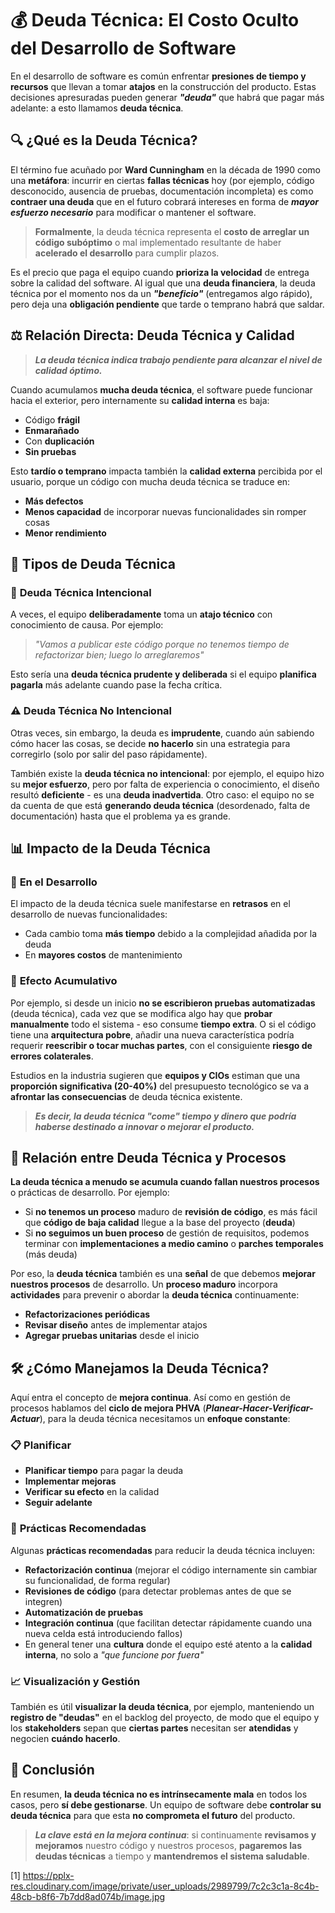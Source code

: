 # 💰 **Deuda Técnica: El Costo Oculto del Desarrollo de Software**

En el desarrollo de software es común enfrentar **presiones de tiempo y recursos** que llevan a tomar **atajos** en la construcción del producto. Estas decisiones apresuradas pueden generar ***"deuda"*** que habrá que pagar más adelante: a esto llamamos **deuda técnica**.

## 🔍 **¿Qué es la Deuda Técnica?**

El término fue acuñado por **Ward Cunningham** en la década de 1990 como una **metáfora**: incurrir en ciertas **fallas técnicas** hoy (por ejemplo, código desconocido, ausencia de pruebas, documentación incompleta) es como **contraer una deuda** que en el futuro cobrará intereses en forma de ***mayor esfuerzo necesario*** para modificar o mantener el software.

> **Formalmente**, la deuda técnica representa el **costo de arreglar un código subóptimo** o mal implementado resultante de haber **acelerado el desarrollo** para cumplir plazos.

Es el precio que paga el equipo cuando **prioriza la velocidad** de entrega sobre la calidad del software. Al igual que una **deuda financiera**, la deuda técnica por el momento nos da un ***"beneficio"*** (entregamos algo rápido), pero deja una **obligación pendiente** que tarde o temprano habrá que saldar.

## ⚖️ **Relación Directa: Deuda Técnica y Calidad**

> ***La deuda técnica indica trabajo pendiente para alcanzar el nivel de calidad óptimo.***

Cuando acumulamos **mucha deuda técnica**, el software puede funcionar hacia el exterior, pero internamente su **calidad interna** es baja:
- Código **frágil** 
- **Enmarañado**
- Con **duplicación**
- **Sin pruebas**

Esto **tardío o temprano** impacta también la **calidad externa** percibida por el usuario, porque un código con mucha deuda técnica se traduce en:
- **Más defectos**
- **Menos capacidad** de incorporar nuevas funcionalidades sin romper cosas
- **Menor rendimiento**

## 🎯 **Tipos de Deuda Técnica**

### 🎯 **Deuda Técnica Intencional**

A veces, el equipo **deliberadamente** toma un **atajo técnico** con conocimiento de causa. Por ejemplo:
> *"Vamos a publicar este código porque no tenemos tiempo de refactorizar bien; luego lo arreglaremos"*

Esto sería una **deuda técnica prudente y deliberada** si el equipo **planifica pagarla** más adelante cuando pase la fecha crítica.

### ⚠️ **Deuda Técnica No Intencional**

Otras veces, sin embargo, la deuda es **imprudente**, cuando aún sabiendo cómo hacer las cosas, se decide **no hacerlo** sin una estrategia para corregirlo (solo por salir del paso rápidamente).

También existe la **deuda técnica no intencional**: por ejemplo, el equipo hizo su **mejor esfuerzo**, pero por falta de experiencia o conocimiento, el diseño resultó **deficiente** - es una **deuda inadvertida**. Otro caso: el equipo no se da cuenta de que está **generando deuda técnica** (desordenado, falta de documentación) hasta que el problema ya es grande.

## 📊 **Impacto de la Deuda Técnica**

### 🐌 **En el Desarrollo**

El impacto de la deuda técnica suele manifestarse en **retrasos** en el desarrollo de nuevas funcionalidades:
- Cada cambio toma **más tiempo** debido a la complejidad añadida por la deuda
- En **mayores costos** de mantenimiento

### 🔄 **Efecto Acumulativo**

Por ejemplo, si desde un inicio **no se escribieron pruebas automatizadas** (deuda técnica), cada vez que se modifica algo hay que **probar manualmente** todo el sistema - eso consume **tiempo extra**. O si el código tiene una **arquitectura pobre**, añadir una nueva característica podría requerir **reescribir o tocar muchas partes**, con el consiguiente **riesgo de errores colaterales**.

Estudios en la industria sugieren que **equipos y CIOs** estiman que una **proporción significativa (20-40%)** del presupuesto tecnológico se va a **afrontar las consecuencias** de deuda técnica existente.

> ***Es decir, la deuda técnica "come" tiempo y dinero que podría haberse destinado a innovar o mejorar el producto.***

## 🔗 **Relación entre Deuda Técnica y Procesos**

**La deuda técnica a menudo se acumula cuando fallan nuestros procesos** o prácticas de desarrollo. Por ejemplo:

- Si **no tenemos un proceso** maduro de **revisión de código**, es más fácil que **código de baja calidad** llegue a la base del proyecto (**deuda**)
- Si **no seguimos un buen proceso** de gestión de requisitos, podemos terminar con **implementaciones a medio camino** o **parches temporales** (más deuda)

Por eso, la **deuda técnica** también es una **señal** de que debemos **mejorar nuestros procesos** de desarrollo. Un **proceso maduro** incorpora **actividades** para prevenir o abordar la **deuda técnica** continuamente: 
- **Refactorizaciones periódicas**
- **Revisar diseño** antes de implementar atajos
- **Agregar pruebas unitarias** desde el inicio

## 🛠️ **¿Cómo Manejamos la Deuda Técnica?**

Aquí entra el concepto de **mejora continua**. Así como en gestión de procesos hablamos del **ciclo de mejora PHVA** (***Planear-Hacer-Verificar-Actuar***), para la deuda técnica necesitamos un **enfoque constante**:

### 📋 **Planificar**
- **Planificar tiempo** para pagar la deuda
- **Implementar mejoras**
- **Verificar su efecto** en la calidad
- **Seguir adelante**

### 🔧 **Prácticas Recomendadas**

Algunas **prácticas recomendadas** para reducir la deuda técnica incluyen:

- **Refactorización continua** (mejorar el código internamente sin cambiar su funcionalidad, de forma regular)
- **Revisiones de código** (para detectar problemas antes de que se integren)
- **Automatización de pruebas** 
- **Integración continua** (que facilitan detectar rápidamente cuando una nueva celda está introduciendo fallos)
- En general tener una **cultura** donde el equipo esté atento a la **calidad interna**, no solo a *"que funcione por fuera"*

### 📈 **Visualización y Gestión**

También es útil **visualizar la deuda técnica**, por ejemplo, manteniendo un **registro de "deudas"** en el backlog del proyecto, de modo que el equipo y los **stakeholders** sepan que **ciertas partes** necesitan ser **atendidas** y negocien **cuándo hacerlo**.

## 🎯 **Conclusión**

En resumen, **la deuda técnica no es intrínsecamente mala** en todos los casos, pero **sí debe gestionarse**. Un equipo de software debe **controlar su deuda técnica** para que esta **no comprometa el futuro** del producto. 

> ***La clave está en la mejora continua***: si continuamente **revisamos y mejoramos** nuestro código y nuestros procesos, **pagaremos las deudas técnicas** a tiempo y **mantendremos el sistema saludable**.

[1] https://pplx-res.cloudinary.com/image/private/user_uploads/2989799/7c2c3c1a-8c4b-48cb-b8f6-7b7dd8ad074b/image.jpg